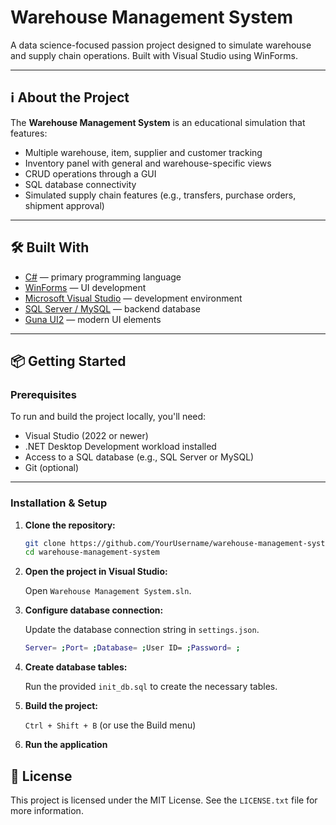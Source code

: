 # Warehouse Management System

A data science-focused passion project designed to simulate warehouse and supply chain operations. Built with Visual Studio using WinForms.

---

## ℹ️ About the Project

The **Warehouse Management System** is an educational simulation that features:

- Multiple warehouse, item, supplier and customer tracking
- Inventory panel with general and warehouse-specific views
- CRUD operations through a GUI
- SQL database connectivity
- Simulated supply chain features (e.g., transfers, purchase orders, shipment approval)

---

## 🛠️ Built With

- [C#](https://learn.microsoft.com/en-us/dotnet/csharp/) — primary programming language
- [WinForms](https://learn.microsoft.com/en-us/dotnet/desktop/winforms/) — UI development
- [Microsoft Visual Studio](https://visualstudio.microsoft.com/) — development environment
- [SQL Server / MySQL](https://www.mysql.com/) — backend database
- [Guna UI2](https://www.nuget.org/packages/Guna.UI2.WinForms/) — modern UI elements

---

## 📦 Getting Started

### Prerequisites

To run and build the project locally, you'll need:

- Visual Studio (2022 or newer)
- .NET Desktop Development workload installed
- Access to a SQL database (e.g., SQL Server or MySQL)
- Git (optional)

---

### Installation & Setup

1. **Clone the repository:**

   ```bash
   git clone https://github.com/YourUsername/warehouse-management-system.git
   cd warehouse-management-system

2. **Open the project in Visual Studio:**

   Open `Warehouse Management System.sln`.

3. **Configure database connection:**

   Update the database connection string in `settings.json`.
   ```bash
   Server= ;Port= ;Database= ;User ID= ;Password= ;

4. **Create database tables:**

   Run the provided `init_db.sql` to create the necessary tables.

5. **Build the project:**

   `Ctrl + Shift + B`  (or use the Build menu)

6. **Run the application**

## 📃 License

This project is licensed under the MIT License. See the `LICENSE.txt` file for more information.
